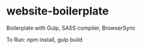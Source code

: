 # website-boilerplate
Boilerplate with Gulp, SASS compiler, BrowserSync

To Run:
npm install, gulp build
